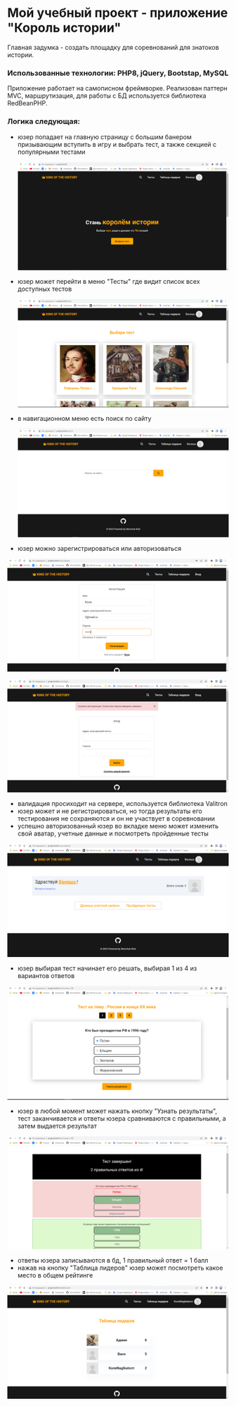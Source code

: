 # Мой учебный проект - приложение "Король истории"

Главная задумка - создать площадку для соревнований для знатоков истории.

### Использованные технологии: PHP8, jQuery, Bootstap, MySQL

Приложение работает на самописном фреймворке. Реализован паттерн MVC, маршрутизация, для работы с БД используется библиотека RedBeanPHP.

### Логика следующая:
- юзер попадает на главную страницу с большим банером призывающим вступить в игру и выбрать тест, а также секцией с популярными тестами

  ![Image alt](https://github.com/ShevchukNick/project.koth/blob/master/1.png)
- юзер может перейти в меню "Тесты" где видит список всех доступных тестов
  
  ![Image alt](https://github.com/ShevchukNick/project.koth/blob/master/3.png)
- в навигационном меню есть поиск по сайту
  
  ![Image alt](https://github.com/ShevchukNick/project.koth/blob/master/4.png)
- юзер можно зарегистрироваться или авторизоваться
  
 ![Image alt](https://github.com/ShevchukNick/project.koth/blob/master/10.png)
 
 ![Image alt](https://github.com/ShevchukNick/project.koth/blob/master/9.png)
- валидация просиходит на сервере, используется библиотека Valitron
- юзер может и не регистрироваться, но тогда результаты его тестирования не сохраняются и он не участвует в соревновании
- успешно авторизованный юзер во вкладке меню может изменить свой аватар, учетные данные и посмотреть пройденные тесты

 ![Image alt](https://github.com/ShevchukNick/project.koth/blob/master/7.png)
- юзер выбирая тест начинает его решать, выбирая 1 из 4 из вариантов ответов
  
 ![Image alt](https://github.com/ShevchukNick/project.koth/blob/master/5.png)
- юзер в любой момент может нажать кнопку "Узнать результаты", тест заканчивается и ответы юзера сравниваются с правильными, а затем выдается результат
  
 ![Image alt](https://github.com/ShevchukNick/project.koth/blob/master/6.png)
- ответы юзера записываются в бд, 1 правильный ответ = 1 балл
- нажав на кнопку "Таблица лидеров" юзер может посмотреть какое место в общем рейтинге

![Image alt](https://github.com/ShevchukNick/project.koth/blob/master/11.png)
